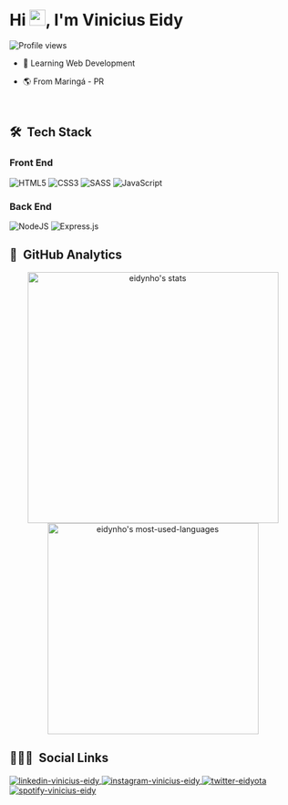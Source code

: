 <h1 align="left">Hi <img src="https://raw.githubusercontent.com/kaueMarques/kaueMarques/master/hi.gif" width="28px">, I'm Vinicius Eidy</h1>
<p align="left"> <img src="https://komarev.com/ghpvc/?username=eidynho&color=blueviolet&label=Profile+views&style=for-the-badge" alt="Profile views" /> </p>

- 🧠 Learning Web Development

- 🌎 From Maringá - PR

<br>

## 🛠&nbsp; Tech Stack

### Front End
![HTML5](https://img.shields.io/badge/html5-%23E34F26.svg?style=for-the-badge&logo=html5&logoColor=white)
![CSS3](https://img.shields.io/badge/css3-%231572B6.svg?style=for-the-badge&logo=css3&logoColor=white)
![SASS](https://img.shields.io/badge/SASS-hotpink.svg?style=for-the-badge&logo=SASS&logoColor=white)
![JavaScript](https://img.shields.io/badge/javascript-%23323330.svg?style=for-the-badge&logo=javascript&logoColor=%23F7DF1E)

### Back End

![NodeJS](https://img.shields.io/badge/node.js-6DA55F?style=for-the-badge&logo=node.js&logoColor=white)
![Express.js](https://img.shields.io/badge/express.js-%23404d59.svg?style=for-the-badge&logo=express&logoColor=%2361DAFB)

## 👾&nbsp; GitHub Analytics

<p align="center">
<img width="440em" src="https://github-readme-stats.vercel.app/api?username=eidynho&show_icons=true&theme=tokyonight" alt="eidynho's stats"/>
<img width="370em" src="https://github-readme-stats.vercel.app/api/top-langs/?username=eidynho&layout=compact&theme=tokyonight" alt="eidynho's most-used-languages"/>
</p>

## 👨🏽‍🦲&nbsp; Social Links

<a href="https://www.linkedin.com/in/vinicius-eidy-okuda-309540185/" target="_blank">
  <img align="center" src="https://img.shields.io/badge/linkedin-%230077B5.svg?style=for-the-badge&logo=linkedin&logoColor=white" alt="linkedin-vinicius-eidy"/>
</a>

<a href="https://instagram.com/vinicius.eidy" target="_blank">
 <img align="center" src="https://img.shields.io/badge/vinicius.eidy-%23E4405F.svg?style=for-the-badge&logo=Instagram&logoColor=white" alt="instagram-vinicius-eidy"/>
</a>

<a href="https://twitter.com/eidyota" target="_blank">
  <img align="center" src="https://img.shields.io/badge/eidyota-%231DA1F2.svg?style=for-the-badge&logo=Twitter&logoColor=white" alt="twitter-eidyota"/>  
</a>

<a href="https://open.spotify.com/user/t3yvatztg5ylm72v064eyjpfq?si=bd13885926044682" target="_blank">
 <img align="center" src="https://img.shields.io/badge/eidy-1ED760?style=for-the-badge&logo=spotify&logoColor=white" alt="spotify-vinicius-eidy"/>
</a>
